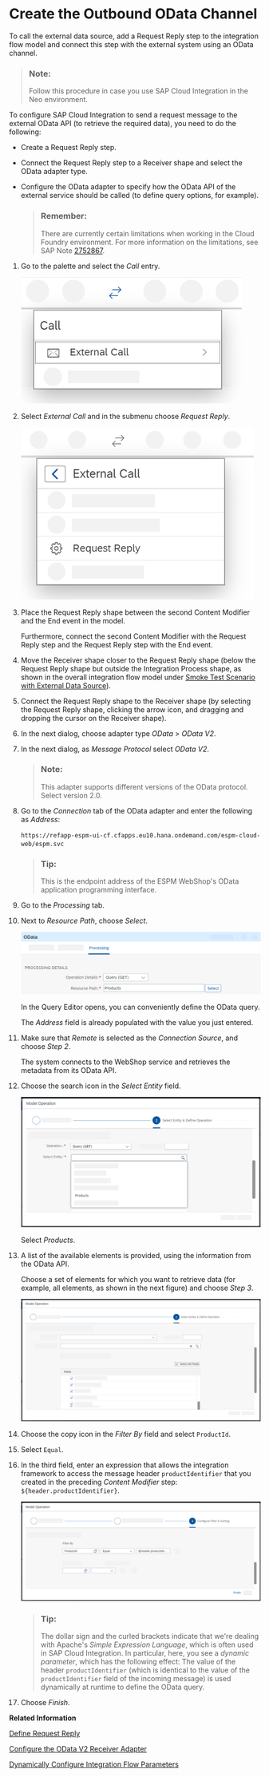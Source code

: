 <!-- copya83638f8d90b4a83b5165a2cae2afaa3 -->

# Create the Outbound OData Channel

To call the external data source, add a Request Reply step to the integration flow model and connect this step with the external system using an OData channel.

> ### Note:  
> Follow this procedure in case you use SAP Cloud Integration in the Neo environment.

To configure SAP Cloud Integration to send a request message to the external OData API \(to retrieve the required data\), you need to do the following:

-   Create a Request Reply step.

-   Connect the Request Reply step to a Receiver shape and select the OData adapter type.

-   Configure the OData adapter to specify how the OData API of the external service should be called \(to define query options, for example\).

    > ### Remember:  
    > There are currently certain limitations when working in the Cloud Foundry environment. For more information on the limitations, see SAP Note [2752867](https://me.sap.com/notes/2752867).


1.  Go to the palette and select the *Call* entry.

    ![](images/Request_Reply_Step_Call_b47cf4e.png)

2.  Select *External Call* and in the submenu choose *Request Reply*.

    ![](images/Request_Reply_Step_551ccb6.png)

3.  Place the Request Reply shape between the second Content Modifier and the End event in the model.

    Furthermore, connect the second Content Modifier with the Request Reply step and the Request Reply step with the End event.

4.  Move the Receiver shape closer to the Request Reply shape \(below the Request Reply shape but outside the Integration Process shape, as shown in the overall integration flow model under [Smoke Test Scenario with External Data Source](smoke-test-scenario-with-external-data-source-e4bef74.md)\).

5.  Connect the Request Reply shape to the Receiver shape \(by selecting the Request Reply shape, clicking the arrow icon, and dragging and dropping the cursor on the Receiver shape\).

6.  In the next dialog, choose adapter type *OData* \> *OData V2*.

7.  In the next dialog, as *Message Protocol* select *OData V2*.

    > ### Note:  
    > This adapter supports different versions of the OData protocol. Select version 2.0.

8.  Go to the *Connection* tab of the OData adapter and enter the following as *Address*:

    `https://refapp-espm-ui-cf.cfapps.eu10.hana.ondemand.com/espm-cloud-web/espm.svc`

    > ### Tip:  
    > This is the endpoint address of the ESPM WebShop's OData application programming interface.

9.  Go to the *Processing* tab.

10. Next to *Resource Path*, choose *Select*.

    ![](images/Getting_Started_OData_Adapter_Processing_e8d519c.png)

    In the Query Editor opens, you can conveniently define the OData query.

    The *Address* field is already populated with the value you just entered.

11. Make sure that *Remote* is selected as the *Connection Source*, and choose *Step 2*.

    The system connects to the WebShop service and retrieves the metadata from its OData API.

12. Choose the search icon in the *Select Entity* field.

    ![](images/Getting_Started_OData_Query_Editor_702b000.png)

    Select *Products*.

13. A list of the available elements is provided, using the information from the OData API.

    Choose a set of elements for which you want to retrieve data \(for example, all elements, as shown in the next figure\) and choose *Step 3*.

    ![](images/Getting_Started_OData_Adapter_Query_Editor_2_d7ac2db.png)

14. Choose the copy icon in the *Filter By* field and select `ProductId`.

15. Select `Equal`.

16. In the third field, enter an expression that allows the integration framework to access the message header `productIdentifier` that you created in the preceding *Content Modifier* step: `${header.productIdentifier}`.

    ![](images/Gettnig_Started_OData_Adapter_Query_Dynamic_a67ed76.png)

    > ### Tip:  
    > The dollar sign and the curled brackets indicate that we're dealing with Apache's *Simple Expression Language*, which is often used in SAP Cloud Integration. In particular, here, you see a *dynamic parameter*, which has the following effect: The value of the header `productIdentifier` \(which is identical to the value of the `productIdentifier` field of the incoming message\) is used dynamically at runtime to define the OData query.

17. Choose *Finish*.


**Related Information**  


[Define Request Reply](define-request-reply-dc39fdd.md "You use this step to call an external receiver system in a synchronous step and get back a response.")

[Configure the OData V2 Receiver Adapter](configure-the-odata-v2-receiver-adapter-c5c2e38.md "Configure the OData receiver adapter by understanding the adapter parameters.")

[Dynamically Configure Integration Flow Parameters](dynamically-configure-integration-flow-parameters-fff5b2a.md "For certain integration flow parameters you can enter a reference to a header or property instead of a fixed value. At runtime, the actual value of the header or property in the incomung message is then used as parameter value. This is referred to as dynamic configuration.")

